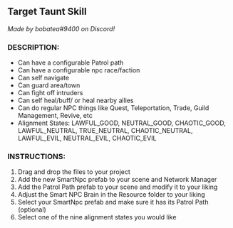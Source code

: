 ## Target Taunt Skill

*Made by bobatea#9400 on Discord!*

### DESCRIPTION:

- Can have a configurable Patrol path
- Can have a configurable npc race/faction
- Can self navigate 
- Can guard area/town
- Can fight off intruders
- Can self heal/buff/ or heal nearby allies
- Can do regular NPC things like Quest, Teleportation, Trade, Guild Management, Revive, etc 
- Alignment States: LAWFUL_GOOD, NEUTRAL_GOOD, CHAOTIC_GOOD, LAWFUL_NEUTRAL, TRUE_NEUTRAL, CHAOTIC_NEUTRAL, LAWFUL_EVIL, NEUTRAL_EVIL, CHAOTIC_EVIL



### INSTRUCTIONS: 

1. Drag and drop the files to your project
2. Add the new SmartNpc prefab to your scene and Network Manager
3. Add the Patrol Path prefab to your scene and modify it to your liking
4. Adjust the Smart NPC Brain in the Resource folder to your liking
5. Select your SmartNpc prefab and make sure it has its Patrol Path (optional)
6. Select one of the nine alignment states you would like
